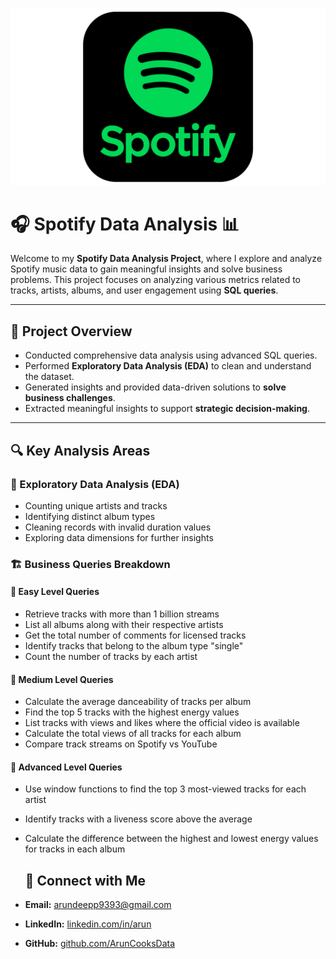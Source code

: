 ![Spotify Logo](./Spotifyimg.png)


# 🎧 Spotify Data Analysis 📊

Welcome to my **Spotify Data Analysis Project**, where I explore and analyze Spotify music data to gain meaningful insights and solve business problems. This project focuses on analyzing various metrics related to tracks, artists, albums, and user engagement using **SQL queries**.

---

## 📝 Project Overview

- Conducted comprehensive data analysis using advanced SQL queries.
- Performed **Exploratory Data Analysis (EDA)** to clean and understand the dataset.
- Generated insights and provided data-driven solutions to **solve business challenges**.
- Extracted meaningful insights to support **strategic decision-making**.

---

## 🔍 Key Analysis Areas

### 🧪 Exploratory Data Analysis (EDA)
- Counting unique artists and tracks
- Identifying distinct album types
- Cleaning records with invalid duration values
- Exploring data dimensions for further insights

### 🏗️ Business Queries Breakdown

#### 🔹 **Easy Level Queries**
- Retrieve tracks with more than 1 billion streams  
- List all albums along with their respective artists  
- Get the total number of comments for licensed tracks  
- Identify tracks that belong to the album type "single"  
- Count the number of tracks by each artist  

#### 🔸 **Medium Level Queries**
- Calculate the average danceability of tracks per album  
- Find the top 5 tracks with the highest energy values  
- List tracks with views and likes where the official video is available  
- Calculate the total views of all tracks for each album  
- Compare track streams on Spotify vs YouTube  

#### 🔺 **Advanced Level Queries**
- Use window functions to find the top 3 most-viewed tracks for each artist  
- Identify tracks with a liveness score above the average  
- Calculate the difference between the highest and lowest energy values for tracks in each album

  ## 📧 Connect with Me

- **Email:** [arundeepp9393@gmail.com](mailto:arundeepp9393@gmail.com) 
- **LinkedIn:** [linkedin.com/in/arun](https://www.linkedin.com/in/arun-deep-04964b258/)  
- **GitHub:** [github.com/ArunCooksData](https://github.com/ArunCooksData)  
